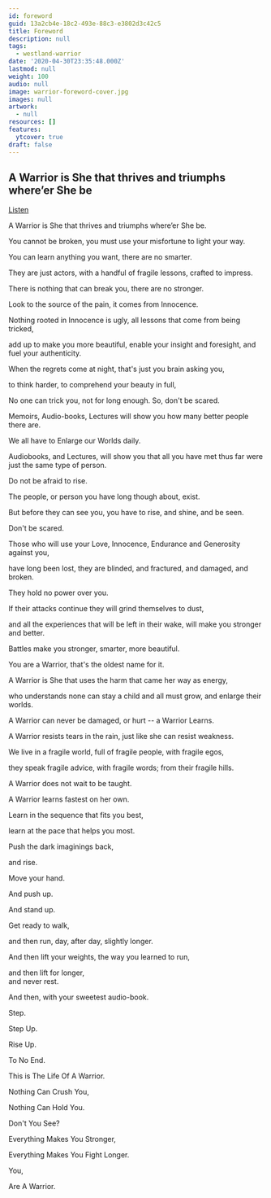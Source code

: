 ```yaml
---
id: foreword
guid: 13a2cb4e-18c2-493e-88c3-e3802d3c42c5
title: Foreword
description: null
tags:
  - westland-warrior
date: '2020-04-30T23:35:48.000Z'
lastmod: null
weight: 100
audio: null
image: warrior-foreword-cover.jpg
images: null
artwork:
  - null
resources: []
features:
  ytcover: true
draft: false
---
```


## A Warrior is She that thrives and triumphs where’er She be

[Listen](files/id145.mp3)

A Warrior is She that thrives and triumphs where’er She be.

You cannot be broken, you must use your misfortune to light your way.

You can learn anything you want, there are no smarter.

They are just actors, with a handful of fragile lessons, crafted to impress.

There is nothing that can break you, there are no stronger.

Look to the source of the pain, it comes from Innocence.

Nothing rooted in Innocence is ugly, all lessons that come from being tricked,

add up to make you more beautiful, enable your insight and foresight, and fuel your authenticity.

When the regrets come at night, that's just you brain asking you,

to think harder, to comprehend your beauty in full,

No one can trick you, not for long enough. So, don't be scared.

Memoirs, Audio-books, Lectures will show you how many better people there are.

We all have to Enlarge our Worlds daily.

Audiobooks, and Lectures, will show you that all you have met thus far were just the same type of person.

Do not be afraid to rise.

The people, or person you have long though about, exist.

But before they can see you, you have to rise, and shine, and be seen.

Don't be scared.

Those who will use your Love, Innocence, Endurance and Generosity against you,

have long been lost, they are blinded, and fractured, and damaged, and broken.

They hold no power over you.

If their attacks continue they will grind themselves to dust,

and all the experiences that will be left in their wake, will make you stronger and better.

Battles make you stronger, smarter, more beautiful.

You are a Warrior, that's the oldest name for it.

A Warrior is She that uses the harm that came her way as energy,

who understands none can stay a child and all must grow, and enlarge their worlds.

A Warrior can never be damaged, or hurt -- a Warrior Learns.

A Warrior resists tears in the rain, just like she can resist weakness.

We live in a fragile world, full of fragile people, with fragile egos,

they speak fragile advice, with fragile words; from their fragile hills.

A Warrior does not wait to be taught.

A Warrior learns fastest on her own.

Learn in the sequence that fits you best,

learn at the pace that helps you most.

Push the dark imaginings back,

and rise.

Move your hand.

And push up.

And stand up.

Get ready to walk,

and then run, day, after day, slightly longer.

And then lift your weights, the way you learned to run,

and then lift for longer,\
and never rest.

And then, with your sweetest audio-book.

Step.

Step Up.

Rise Up.

To No End.

This is The Life Of A Warrior.

Nothing Can Crush You,

Nothing Can Hold You.

Don't You See?

Everything Makes You Stronger,

Everything Makes You Fight Longer.

You,

Are A Warrior.
